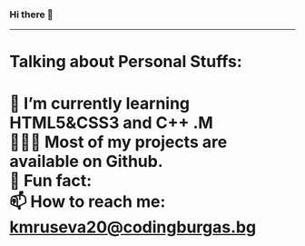 ### Hi there 👋<hr>

<h1>Talking about Personal Stuffs:<h1>

🚀   I’m currently learning HTML5&CSS3 and C++ .M<br>
👨🏻‍💻   Most of my projects are available on Github.<br>
👾   Fun fact:<br>
📫   How to reach me: kmruseva20@codingburgas.bg<br>
